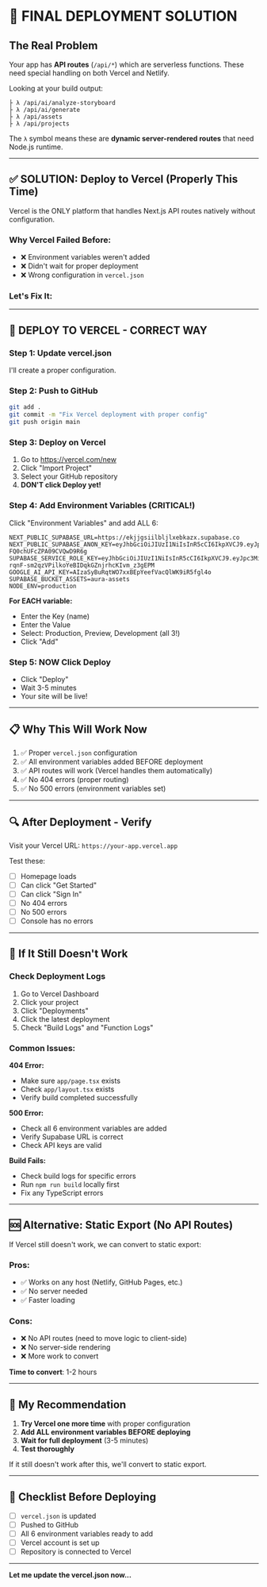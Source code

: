 # 🎯 FINAL DEPLOYMENT SOLUTION

## The Real Problem

Your app has **API routes** (`/api/*`) which are serverless functions. These need special handling on both Vercel and Netlify.

Looking at your build output:
```
├ λ /api/ai/analyze-storyboard
├ λ /api/ai/generate
├ λ /api/assets
├ λ /api/projects
```

The `λ` symbol means these are **dynamic server-rendered routes** that need Node.js runtime.

---

## ✅ SOLUTION: Deploy to Vercel (Properly This Time)

Vercel is the ONLY platform that handles Next.js API routes natively without configuration.

### Why Vercel Failed Before:
- ❌ Environment variables weren't added
- ❌ Didn't wait for proper deployment
- ❌ Wrong configuration in `vercel.json`

### Let's Fix It:

---

## 🚀 DEPLOY TO VERCEL - CORRECT WAY

### Step 1: Update vercel.json

I'll create a proper configuration.

### Step 2: Push to GitHub

```bash
git add .
git commit -m "Fix Vercel deployment with proper config"
git push origin main
```

### Step 3: Deploy on Vercel

1. Go to https://vercel.com/new
2. Click "Import Project"
3. Select your GitHub repository
4. **DON'T click Deploy yet!**

### Step 4: Add Environment Variables (CRITICAL!)

Click "Environment Variables" and add ALL 6:

```
NEXT_PUBLIC_SUPABASE_URL=https://ekjjgsiilbljlxebkazx.supabase.co
NEXT_PUBLIC_SUPABASE_ANON_KEY=eyJhbGciOiJIUzI1NiIsInR5cCI6IkpXVCJ9.eyJpc3MiOiJzdXBhYmFzZSIsInJlZiI6ImVrampnc2lpbGJsamx4ZWJrYXp4Iiwicm9sZSI6ImFub24iLCJpYXQiOjE3NjE1NjE0NzksImV4cCI6MjA3NzEzNzQ3OX0.Qa3TwXImvm7_WophxjYk-FQ0chUFcZPA09CVQwD9R6g
SUPABASE_SERVICE_ROLE_KEY=eyJhbGciOiJIUzI1NiIsInR5cCI6IkpXVCJ9.eyJpc3MiOiJzdXBhYmFzZSIsInJlZiI6ImVrampnc2lpbGJsamx4ZWJrYXp4Iiwicm9sZSI6InNlcnZpY2Vfcm9sZSIsImlhdCI6MTc2MTU2MTQ3OSwiZXhwIjoyMDc3MTM3NDc5fQ.c-rqnF-sm2qzVPilkoYeBIDqkGZnjrhcKIvm_z3gEPM
GOOGLE_AI_API_KEY=AIzaSyBuRqtWO7xxBEpYeefVacQlWK9iR5fgl4o
SUPABASE_BUCKET_ASSETS=aura-assets
NODE_ENV=production
```

**For EACH variable:**
- Enter the Key (name)
- Enter the Value
- Select: Production, Preview, Development (all 3!)
- Click "Add"

### Step 5: NOW Click Deploy

- Click "Deploy"
- Wait 3-5 minutes
- Your site will be live!

---

## 📋 Why This Will Work Now

1. ✅ Proper `vercel.json` configuration
2. ✅ All environment variables added BEFORE deployment
3. ✅ API routes will work (Vercel handles them automatically)
4. ✅ No 404 errors (proper routing)
5. ✅ No 500 errors (environment variables set)

---

## 🔍 After Deployment - Verify

Visit your Vercel URL: `https://your-app.vercel.app`

Test these:
- [ ] Homepage loads
- [ ] Can click "Get Started"
- [ ] Can click "Sign In"
- [ ] No 404 errors
- [ ] No 500 errors
- [ ] Console has no errors

---

## 🐛 If It Still Doesn't Work

### Check Deployment Logs

1. Go to Vercel Dashboard
2. Click your project
3. Click "Deployments"
4. Click the latest deployment
5. Check "Build Logs" and "Function Logs"

### Common Issues:

**404 Error:**
- Make sure `app/page.tsx` exists
- Check `app/layout.tsx` exists
- Verify build completed successfully

**500 Error:**
- Check all 6 environment variables are added
- Verify Supabase URL is correct
- Check API keys are valid

**Build Fails:**
- Check build logs for specific errors
- Run `npm run build` locally first
- Fix any TypeScript errors

---

## 🆘 Alternative: Static Export (No API Routes)

If Vercel still doesn't work, we can convert to static export:

### Pros:
- ✅ Works on any host (Netlify, GitHub Pages, etc.)
- ✅ No server needed
- ✅ Faster loading

### Cons:
- ❌ No API routes (need to move logic to client-side)
- ❌ No server-side rendering
- ❌ More work to convert

**Time to convert**: 1-2 hours

---

## 🎯 My Recommendation

1. **Try Vercel one more time** with proper configuration
2. **Add ALL environment variables BEFORE deploying**
3. **Wait for full deployment** (3-5 minutes)
4. **Test thoroughly**

If it still doesn't work after this, we'll convert to static export.

---

## 📝 Checklist Before Deploying

- [ ] `vercel.json` is updated
- [ ] Pushed to GitHub
- [ ] All 6 environment variables ready to add
- [ ] Vercel account is set up
- [ ] Repository is connected to Vercel

---

**Let me update the vercel.json now...**
